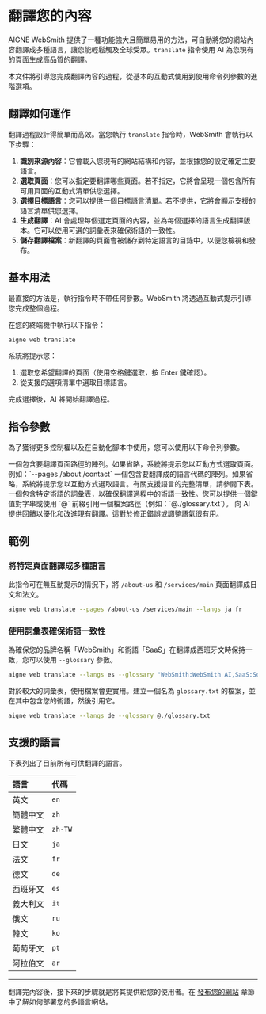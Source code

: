 # 翻譯您的內容

AIGNE WebSmith 提供了一種功能強大且簡單易用的方法，可自動將您的網站內容翻譯成多種語言，讓您能輕鬆觸及全球受眾。`translate` 指令使用 AI 為您現有的頁面生成高品質的翻譯。

本文件將引導您完成翻譯內容的過程，從基本的互動式使用到使用命令列參數的進階選項。

## 翻譯如何運作

翻譯過程設計得簡單而高效。當您執行 `translate` 指令時，WebSmith 會執行以下步驟：

1.  **識別來源內容**：它會載入您現有的網站結構和內容，並根據您的設定確定主要語言。
2.  **選取頁面**：您可以指定要翻譯哪些頁面。若不指定，它將會呈現一個包含所有可用頁面的互動式清單供您選擇。
3.  **選擇目標語言**：您可以提供一個目標語言清單。若不提供，它將會顯示支援的語言清單供您選擇。
4.  **生成翻譯**：AI 會處理每個選定頁面的內容，並為每個選擇的語言生成翻譯版本。它可以使用可選的詞彙表來確保術語的一致性。
5.  **儲存翻譯檔案**：新翻譯的頁面會被儲存到特定語言的目錄中，以便您檢視和發布。

## 基本用法

最直接的方法是，執行指令時不帶任何參數。WebSmith 將透過互動式提示引導您完成整個過程。

在您的終端機中執行以下指令：

```bash title="互動式翻譯" icon=lucide:terminal
aigne web translate
```

系統將提示您：
1.  選取您希望翻譯的頁面（使用空格鍵選取，按 Enter 鍵確認）。
2.  從支援的選項清單中選取目標語言。

完成選擇後，AI 將開始翻譯過程。

## 指令參數

為了獲得更多控制權以及在自動化腳本中使用，您可以使用以下命令列參數。

<x-field-group>
  <x-field data-name="--pages" data-type="array" data-required="false">
    <x-field-desc markdown>一個包含要翻譯頁面路徑的陣列。如果省略，系統將提示您以互動方式選取頁面。例如：`--pages /about /contact`</x-field-desc>
  </x-field>
  <x-field data-name="--langs" data-type="array" data-required="false">
    <x-field-desc markdown>一個包含要翻譯成的語言代碼的陣列。如果省略，系統將提示您以互動方式選取語言。有關支援語言的完整清單，請參閱下表。</x-field-desc>
  </x-field>
  <x-field data-name="--glossary" data-type="string" data-required="false">
    <x-field-desc markdown>一個包含特定術語的詞彙表，以確保翻譯過程中的術語一致性。您可以提供一個鍵值對字串或使用 `@` 前綴引用一個檔案路徑（例如：`@./glossary.txt`）。</x-field-desc>
  </x-field>
  <x-field data-name="--feedback" data-type="string" data-required="false">
    <x-field-desc markdown>向 AI 提供回饋以優化和改進現有翻譯。這對於修正錯誤或調整語氣很有用。</x-field-desc>
  </x-field>
</x-field-group>

## 範例

### 將特定頁面翻譯成多種語言

此指令可在無互動提示的情況下，將 `/about-us` 和 `/services/main` 頁面翻譯成日文和法文。

```bash title="翻譯特定頁面" icon=lucide:terminal
aigne web translate --pages /about-us /services/main --langs ja fr
```

### 使用詞彙表確保術語一致性

為確保您的品牌名稱「WebSmith」和術語「SaaS」在翻譯成西班牙文時保持一致，您可以使用 `--glossary` 參數。

```bash title="使用行內詞彙表進行翻譯" icon=lucide:terminal
aigne web translate --langs es --glossary "WebSmith:WebSmith AI,SaaS:Software como Servicio"
```

對於較大的詞彙表，使用檔案會更實用。建立一個名為 `glossary.txt` 的檔案，並在其中包含您的術語，然後引用它。

```bash title="使用詞彙表檔案進行翻譯" icon=lucide:terminal
aigne web translate --langs de --glossary @./glossary.txt
```

## 支援的語言

下表列出了目前所有可供翻譯的語言。

| 語言 | 代碼 |
| :--- | :--- |
| 英文 | `en` |
| 簡體中文 | `zh` |
| 繁體中文 | `zh-TW` |
| 日文 | `ja` |
| 法文 | `fr` |
| 德文 | `de` |
| 西班牙文 | `es` |
| 義大利文 | `it` |
| 俄文 | `ru` |
| 韓文 | `ko` |
| 葡萄牙文 | `pt` |
| 阿拉伯文 | `ar` |

---

翻譯完內容後，接下來的步驟就是將其提供給您的使用者。在 [發布您的網站](./core-tasks-publishing-your-website.md) 章節中了解如何部署您的多語言網站。